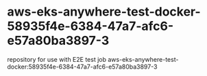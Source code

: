 # aws-eks-anywhere-test-docker-58935f4e-6384-47a7-afc6-e57a80ba3897-3
repository for use with E2E test job aws-eks-anywhere-test-docker:58935f4e-6384-47a7-afc6-e57a80ba3897-3
